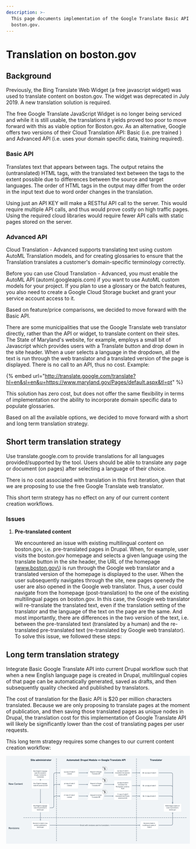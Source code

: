 ```yaml
---
description: >-
  This page documents implementation of the Google Translate Basic API on
  boston.gov.
---
```


# Translation on boston.gov

## Background

Previously, the Bing Translate Web Widget \(a free javascript widget\) was used to translate content on boston.gov. The widget was deprecated in July 2019. A new translation solution is required. 

The free Google Translate JavaScript Widget is no longer being serviced and while it is still usable, the translations it yields proved too poor to move forward with this as viable option for Boston.gov. As an alternative, Google offers two versions of their Cloud Translation API: Basic \(i.e. pre trained \) and Advanced API \(i.e. uses your domain specific data, training required\). 

###  Basic API 

Translates text that appears between tags. The output retains the \(untranslated\) HTML tags, with the translated text between the tags to the extent possible due to differences between the source and target languages. The order of HTML tags in the output may differ from the order in the input text due to word order changes in the translation. 

Using just an API KEY will make a RESTful API call to the server. This would require multiple API calls, and thus would prove costly on high traffic pages. Using the required cloud libraries would require fewer API calls with static pages stored on the server.



### Advanced API 

Cloud Translation - Advanced supports translating text using custom AutoML Translation models, and for creating glossaries to ensure that the Translation translates a customer's domain-specific terminology correctly.

Before you can use Cloud Translation - Advanced, you must enable the AutoML API \(automl.googleapis.com\) if you want to use AutoML custom models for your project. If you plan to use a glossary or the batch features, you also need to create a Google Cloud Storage bucket and grant your service account access to it.

Based on feature/price comparisons, we decided to move forward with the Basic API.  

There are some municipalities that use the Google Translate web translator directly, rather than the API or widget, to translate content on their sites. The State of Maryland's website, for example, employs a small bit of Javascript which provides users with a Translate button and drop down in the site header. When a user selects a language in the dropdown, all the text is run through the web translator and a translated version of the page is displayed. There is no call to an API, thus no cost. Example:

{% embed url="http://translate.google.com/translate?hl=en&sl=en&u=https://www.maryland.gov/Pages/default.aspx&tl=pt" %}

This solution has zero cost, but does not offer the same flexibility in terms of implementation nor the ability to incorporate domain specific data to populate glossaries. 

Based on all the available options, we decided to move forward with a short and long term translation strategy.

## Short term translation strategy

Use translate.google.com to provide translations for all languages provided/supported by the tool. Users should be able to translate any page or document \(on pages\) after selecting a language of their choice.

There is no cost associated with translation in this first iteration, given that we are proposing to use the free Google Translate web translator.

This short term strategy has no effect on any of our current content creation workflows.

### Issues

1. **Pre-translated content**

   We encountered an issue with existing multilingual content on boston.gov, i.e. pre-translated pages in Drupal. When, for example, user visits the boston.gov homepage and selects a given language using the translate button in the site header, the URL of the homepage \(www.boston.gov\) is run through the Google web translator and a translated version of the homepage is displayed to the user. When the user subsequently navigates through the site, new pages openedy the user are also opened in the Google web translator. Thus, a user could navigate from the homepage \(post-translation\) to the one of the existing multilingual pages on boston.gov. In this case, the Google web translator will re-translate the translated text, even if the translation setting of the translator and the language of the text on the page are  the same. And most importantly, there are differences in the two version of the text, i.e. between the pre-translated text \(translated by a human\) and the re-translated pre-translated text \(re-translated by Google web translator\). To solve this issue, we followed these steps:

##  Long term translation strategy

Integrate Basic Google Translate  API into current Drupal workflow such that when a new English language page is created in Drupal, multilingual copies of that page can be automatically generated, saved as drafts, and then subsequently quality checked and published by translators. 

The cost of translation for the Basic API is $20 per million characters translated. Because we are only proposing to translate pages at the moment of publication, and then saving those translated pages as unique nodes in Drupal, the translation cost for this implementation of Google Translate API will likely be significantly lower than the cost of translating pages per user requests. 

This long term strategy requires some changes to our current content creation workflow: 

![Future workflow](../.gitbook/assets/image%20%2820%29.png)





 

